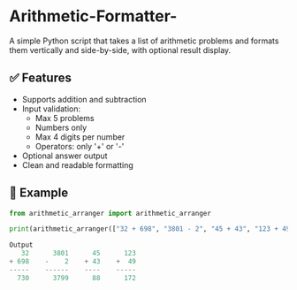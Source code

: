 # Arithmetic-Formatter-

A simple Python script that takes a list of arithmetic problems and formats them vertically and side-by-side, with optional result display.

## ✅ Features

- Supports addition and subtraction
- Input validation:
  - Max 5 problems
  - Numbers only
  - Max 4 digits per number
  - Operators: only '+' or '-'
- Optional answer output
- Clean and readable formatting

## 🧠 Example

```python
from arithmetic_arranger import arithmetic_arranger

print(arithmetic_arranger(["32 + 698", "3801 - 2", "45 + 43", "123 + 49"], True))

Output 
   32      3801      45      123
+ 698    -    2    + 43    +  49
-----    ------    ----    -----
  730      3799      88      172

